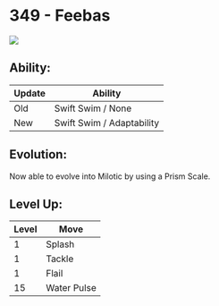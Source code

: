 # 349 - Feebas
![][349]

## Ability:

Update | Ability
---    | ---
Old    | Swift Swim / None
New    | Swift Swim / Adaptability

## Evolution:
Now able to evolve into Milotic by using a Prism Scale.

## Level Up:

Level | Move
---   | ---
  1   | Splash
  1   | Tackle
  1   | Flail
 15   | Water Pulse



[349]: /img/pokemon/349.png
